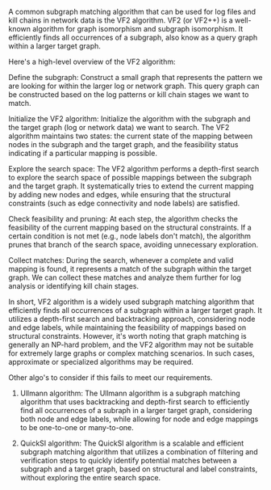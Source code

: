 A common subgraph matching algorithm that can be used for log files and kill chains in network data is the VF2 algorithm. VF2 (or VF2++) 
is a well-known algorithm for graph isomorphism and subgraph isomorphism. It efficiently finds all occurrences of a subgraph, also know as a 
query graph within a larger target graph.

Here's a high-level overview of the VF2 algorithm:

Define the subgraph: Construct a small graph that represents the pattern we are looking for within the larger log or network graph. 
This query graph can be constructed based on the log patterns or kill chain stages we want to match.

Initialize the VF2 algorithm: Initialize the algorithm with the subgraph and the target graph (log or network data) 
we want to search. The VF2 algorithm maintains two states: the current state of the mapping between nodes in the subgraph and the target graph, 
and the feasibility status indicating if a particular mapping is possible.

Explore the search space: The VF2 algorithm performs a depth-first search to explore the search space of possible mappings between the subgraph
and the target graph. It systematically tries to extend the current mapping by adding new nodes and edges, while ensuring that the structural 
constraints (such as edge connectivity and node labels) are satisfied.

Check feasibility and pruning: At each step, the algorithm checks the feasibility of the current mapping based on the structural constraints. 
If a certain condition is not met (e.g., node labels don't match), the algorithm prunes that branch of the search space, avoiding unnecessary 
exploration.

Collect matches: During the search, whenever a complete and valid mapping is found, it represents a match of the subgraph within the target graph. 
We can collect these matches and analyze them further for log analysis or identifying kill chain stages.


In short, VF2 algorithm is a widely used subgraph matching algorithm that efficiently finds all occurrences of a subgraph within a larger target 
graph. It utilizes a depth-first search and backtracking approach, considering node and edge labels, while maintaining the feasibility of mappings 
based on structural constraints. However, it's worth noting that graph matching is generally an NP-hard problem, and the VF2 algorithm may not be 
suitable for extremely large graphs or complex matching scenarios. In such cases, approximate or specialized algorithms may be required.





Other algo's to consider if this fails to meet our requirements.

1. Ullmann algorithm: The Ullmann algorithm is a subgraph matching algorithm that uses backtracking and depth-first search to efficiently find all
   occurrences of a subraph in a larger target graph, considering both node and edge labels, while allowing for node and edge mappings to be
   one-to-one or many-to-one.
   
2. QuickSI algorithm: The QuickSI algorithm is a scalable and efficient subgraph matching algorithm that utilizes a combination of filtering and
   verification steps to quickly identify potential matches between a subgraph and a target graph, based on structural and label constraints,
   without exploring the entire search space.
